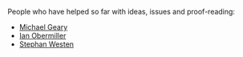 People who have helped so far with ideas, issues and proof-reading:

- [Michael Geary](https://github.com/geary)
- [Ian Obermiller](https://github.com/ianobermiller)
- [Stephan Westen](https://github.com/stephanwesten)